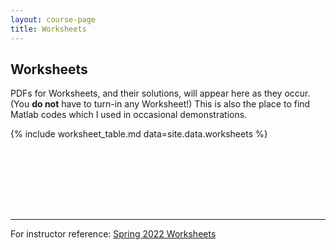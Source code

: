 ```yaml
---
layout: course-page
title: Worksheets
---
```


## Worksheets

PDFs for Worksheets, and their solutions, will appear here as they occur.  (You **do not** have to turn-in any Worksheet!)  This is also the place to find Matlab codes which I used in occasional demonstrations.

{% include worksheet_table.md  data=site.data.worksheets %}

<div style="padding-bottom: 100px"></div>

---
For instructor reference: [Spring 2022 Worksheets](worksheetsS22.html)
